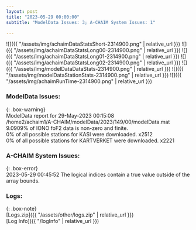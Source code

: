 ```yaml
---
layout: post
title: "2023-05-29 00:00:00"
subtitle: "ModelData Issues: 3; A-CHAIM System Issues: 1"

---
```


![]({{ "/assets/img/achaimDataStatsShort-2314900.png" | relative_url }})
![]({{ "/assets/img/achaimDataStatsLong00-2314900.png" | relative_url }})
![]({{ "/assets/img/achaimDataStatsLong01-2314900.png" | relative_url }})
![]({{ "/assets/img/achaimDataStatsLong02-2314900.png" | relative_url }})
![]({{ "/assets/img/modelDataDataStats-2314900.png" | relative_url }})
![]({{ "/assets/img/modelDataStationStats-2314900.png" | relative_url }})
![]({{ "/assets/img/achaimRunTime-2314900.png" | relative_url }})


### ModelData Issues:  
  
{: .box-warning}  
 ModelData report for 29-May-2023 00:15:08   
 /home2/achaim1/A-CHAIM/modelData/2023/149/00/modelData.mat   
 9.0909% of IONO foF2 data is non-zero and finite.   
 0% of all possible stations for KASI were downloaded. x2512   
 0% of all possible stations for KARTVERKET were downloaded. x2221   
  
### A-CHAIM System Issues:  
  
{: .box-error}  
2023-05-29 00:45:52 The logical indices contain a true value outside of the array bounds.  

### Logs:  
  
{: .box-note}  
[Logs.zip]({{ "/assets/other/logs.zip" | relative_url }})  
[Log Info]({{ "/logInfo" | relative_url }})  
